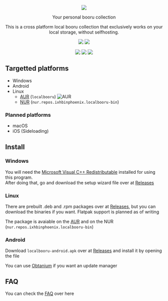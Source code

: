 <p align="center"><img src="assets/promotional/banner + screenshot.png"/></p>

<p align="center">
    Your personal booru collection
</p>
<p align="center">
    This is a cross platform local booru collection that exclusively works on your local storage, without selfhosting.
</p>
<p align="center">
    <img src="https://img.shields.io/github/issues/resucutie/localbooru?style=for-the-badge&color=673AB7"/>
    <img src="https://img.shields.io/github/issues-pr/resucutie/localbooru?style=for-the-badge&color=673AB7"/>
</p>
<p align="center">
    <a href="https://en.liberapay.com/resucutie"><img src="https://img.shields.io/liberapay/receives/resucutie?style=for-the-badge&logo=liberapay"/></a>
    <a href="https://github.com/sponsors/resucutie"><img src="https://img.shields.io/github/sponsors/resucutie?style=for-the-badge&logo=githubsponsors&color=EA4AAA"/></a>
    <a href="https://discord.gg/D5kdKePY52"><img src="https://img.shields.io/badge/check%20our%20discord%20server-673AB7?style=for-the-badge"/></a>
</p>


## Targetted platforms
- Windows
- Android
- Linux
  - [AUR](https://aur.archlinux.org/packages/localbooru) (`localbooru`) ![AUR](https://img.shields.io/aur/version/localbooru)
  - [NUR](https://github.com/ixhbinphoenix/nur-packages) (`nur.repos.ixhbinphoenix.localbooru-bin`)

### Planned platforms
- macOS
- iOS (Sideloading)

## Install
### Windows
You will need the [Microsoft Visual C++ Redistributable](https://aka.ms/vs/17/release/vc_redist.x64.exe) installed for using this program.  
After doing that, go and download the setup wizard file over at [Releases](https://github.com/resucutie/localbooru/releases/latest)

<!-- ### macOS
Download `localbooru-macos.zip` over at [Releases](https://github.com/resucutie/localbooru/releases/latest), extract its file contents and grab the LocalBooru.app file -->

### Linux
There are prebuilt .deb and .rpm packages over at [Releases](https://github.com/resucutie/localbooru/releases/latest), but you can download the binaries if you want. Flatpak support is planned as of writing  

The package is avaiable on the [AUR](https://aur.archlinux.org/packages/localbooru) and on the NUR (`nur.repos.ixhbinphoenix.localbooru-bin`)


### Android
Download `localbooru-android.apk` over at [Releases](https://github.com/resucutie/localbooru/releases/latest) and install it by opening the file

You can use [Obtanium](https://github.com/ImranR98/Obtainium) if you want an update manager


## FAQ
You can check the [FAQ](https://github.com/resucutie/localbooru/wiki/FAQ) over here
